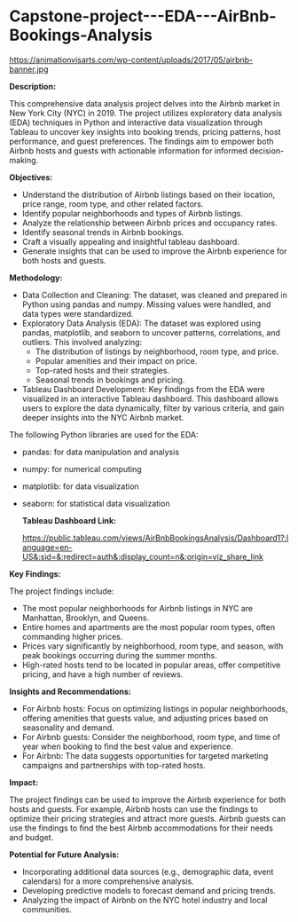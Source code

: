 # Capstone-project---EDA---AirBnb-Bookings-Analysis

https://animationvisarts.com/wp-content/uploads/2017/05/airbnb-banner.jpg


**Description:**

This comprehensive data analysis project delves into the Airbnb market in New York City (NYC) in 2019. The project utilizes exploratory data analysis (EDA) techniques in Python and interactive data visualization through Tableau to uncover key insights into booking trends, pricing patterns, host performance, and guest preferences. The findings aim to empower both Airbnb hosts and guests with actionable information for informed decision-making.

**Objectives:**

* Understand the distribution of Airbnb listings based on their location, price range, room type, and other related factors.
* Identify popular neighborhoods and types of Airbnb listings.
* Analyze the relationship between Airbnb prices and occupancy rates.
* Identify seasonal trends in Airbnb bookings.
* Craft a visually appealing and insightful tableau dashboard.
* Generate insights that can be used to improve the Airbnb experience for both hosts and guests.

**Methodology:**

* Data Collection and Cleaning: The dataset, was cleaned and prepared in Python using pandas and numpy. Missing values were handled, and data types were standardized.
* Exploratory Data Analysis (EDA): The dataset was explored using pandas, matplotlib, and seaborn to uncover patterns, correlations, and outliers.
  This involved analyzing:
  - The distribution of listings by neighborhood, room type, and price.
  - Popular amenities and their impact on price.
  - Top-rated hosts and their strategies.
  - Seasonal trends in bookings and pricing.
* Tableau Dashboard Development: Key findings from the EDA were visualized in an interactive Tableau dashboard. This dashboard allows users to explore the data dynamically, filter by various criteria, and gain deeper insights into the NYC Airbnb market.

The following Python libraries are used for the EDA:

* pandas: for data manipulation and analysis
* numpy: for numerical computing
* matplotlib: for data visualization
* seaborn: for statistical data visualization

  **Tableau Dashboard Link:**

  https://public.tableau.com/views/AirBnbBookingsAnalysis/Dashboard1?:language=en-US&:sid=&:redirect=auth&:display_count=n&:origin=viz_share_link

**Key Findings:**

The project findings include:

* The most popular neighborhoods for Airbnb listings in NYC are Manhattan, Brooklyn, and Queens.
* Entire homes and apartments are the most popular room types, often commanding higher prices.
* Prices vary significantly by neighborhood, room type, and season, with peak bookings occurring during the summer months.
* High-rated hosts tend to be located in popular areas, offer competitive pricing, and have a high number of reviews.

**Insights and Recommendations:**

* For Airbnb hosts: Focus on optimizing listings in popular neighborhoods, offering amenities that guests value, and adjusting prices based on seasonality and demand.
* For Airbnb guests: Consider the neighborhood, room type, and time of year when booking to find the best value and experience.
* For Airbnb: The data suggests opportunities for targeted marketing campaigns and partnerships with top-rated hosts.

**Impact:**

The project findings can be used to improve the Airbnb experience for both hosts and guests. For example, Airbnb hosts can use the findings to optimize their pricing strategies and attract more guests. Airbnb guests can use the findings to find the best Airbnb accommodations for their needs and budget.

**Potential for Future Analysis:**

* Incorporating additional data sources (e.g., demographic data, event calendars) for a more comprehensive analysis.
* Developing predictive models to forecast demand and pricing trends.
* Analyzing the impact of Airbnb on the NYC hotel industry and local communities.

